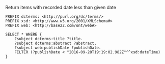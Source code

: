 Return items with recorded date less than given date

``` sparql
PREFIX dcterms: <http://purl.org/dc/terms/>
PREFIX xsd: <http://www.w3.org/2001/XMLSchema#>
PREFIX web: <http://base22.com/ont/web#>
 
SELECT * WHERE {
    ?subject dcterms:title ?title.
    ?subject dcterms:abstract ?abstract.
    ?subject web:publishDate ?publishDate.
    FILTER (?publishDate < "2016-09-28T19:19:02.982Z"^^xsd:dateTime)
}
```
